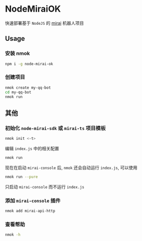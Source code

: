 # NodeMiraiOK

快速部署基于 `NodeJS` 的 [mirai](https://github.com/mamoe/mirai) 机器人项目

## Usage

### 安装 nmok

``` sh
npm i -g node-mirai-ok
```

### 创建项目

``` sh
nmok create my-qq-bot
cd my-qq-bot
nmok run
```

## 其他

### 初始化 `node-mirai-sdk` 或 `mirai-ts` 项目模板

``` sh
nmok init <-t>
```

编辑 `index.js` 中的相关配置

``` sh
nmok run
```

现在在启动 `mirai-console` 后, `nmok` 还会自动运行 `index.js`, 可以使用

``` sh
nmok run --pure
```

只启动 `mirai-console` 而不运行 `index.js`

### 添加 `mirai-console` 插件

``` sh
nmok add mirai-api-http
```

### 查看帮助

``` sh
nmok -h
```
